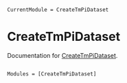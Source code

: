 ```@meta
CurrentModule = CreateTmPiDataset
```

# CreateTmPiDataset

Documentation for [CreateTmPiDataset](https://github.com/natgeo-wong/CreateTmPiDataset.jl).

```@index
```

```@autodocs
Modules = [CreateTmPiDataset]
```
